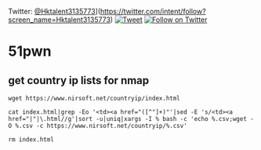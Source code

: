 Twitter: [@Hktalent3135773](https://img.shields.io/twitter/follow/Hktalent3135773.svg?style=social&label=Follow)](https://twitter.com/intent/follow?screen_name=Hktalent3135773)
[![Tweet](https://img.shields.io/twitter/url/http/Hktalent3135773.svg?style=social)](https://twitter.com/intent/tweet?original_referer=https%3A%2F%2Fdeveloper.twitter.com%2Fen%2Fdocs%2Ftwitter-for-websites%2Ftweet-button%2Foverview&ref_src=twsrc%5Etfw&text=myhktools%20-%20Automated%20Pentest%20Recon%20Scanner%20%40Hktalent3135773&tw_p=tweetbutton&url=https%3A%2F%2Fgithub.com%2Fhktalent%2Fmyhktools)
[![Follow on Twitter](https://img.shields.io/twitter/follow/Hktalent3135773.svg?style=social&label=Follow)](https://twitter.com/intent/follow?screen_name=Hktalent3135773)
# 51pwn

## get country ip lists for nmap

```
wget https://www.nirsoft.net/countryip/index.html

cat index.html|grep -Eo '<td><a href="([^"]+)"'|sed -E 's/<td><a href="|"|\.html//g'|sort -u|uniq|xargs -I % bash -c 'echo %.csv;wget -O %.csv -c https://www.nirsoft.net/countryip/%.csv'

rm index.html

```
